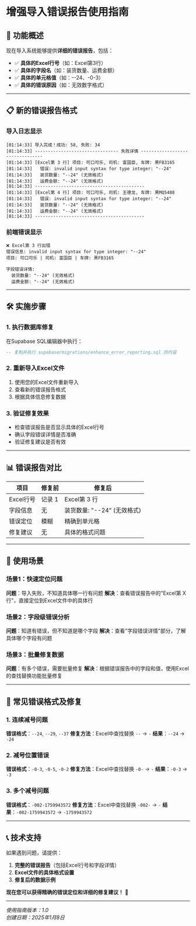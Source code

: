 # 增强导入错误报告使用指南

## 🎯 功能概述

现在导入系统能够提供**详细的错误报告**，包括：
- ✅ **具体的Excel行号**（如：Excel第3行）
- ✅ **具体的字段名**（如：装货数量、运费金额）
- ✅ **具体的单元格值**（如：--24、-0-3）
- ✅ **具体的错误原因**（如：无效数字格式）

---

## 📋 新的错误报告格式

### 导入日志显示
```
[01:14:33] 导入完成！成功: 58, 失败: 34
[01:14:33] -------------------------------- 失败详情 --------------------------------
[01:14:33] [Excel第 3 行] 项目: 可口可乐, 司机: 富国臣, 车牌: 黑FB3165
[01:14:33]   错误: invalid input syntax for type integer: "--24"
[01:14:33]   装货数量: "--24" (无效格式)
[01:14:33]   运费金额: "--24" (无效格式)
[01:14:33] ------------------------------------------
[01:14:33] [Excel第 4 行] 项目: 可口可乐, 司机: 王德龙, 车牌: 黑MQ5488
[01:14:33]   错误: invalid input syntax for type integer: "--24"
[01:14:33]   装货数量: "--24" (无效格式)
[01:14:33]   运费金额: "--24" (无效格式)
[01:14:33] ------------------------------------------
```

### 前端错误显示
```
❌ Excel第 3 行出错
错误信息: invalid input syntax for type integer: "--24"
项目: 可口可乐 | 司机: 富国臣 | 车牌: 黑FB3165

字段错误详情:
  装货数量: "--24" (无效格式)
  运费金额: "--24" (无效格式)
```

---

## 🛠️ 实施步骤

### 1. 执行数据库修复
在Supabase SQL编辑器中执行：
```sql
-- 复制并执行 supabase/migrations/enhance_error_reporting.sql 的内容
```

### 2. 重新导入Excel文件
1. 使用您的Excel文件重新导入
2. 查看新的错误报告格式
3. 根据具体信息修复数据

### 3. 验证修复效果
- 检查错误报告是否显示具体的Excel行号
- 确认字段错误详情是否准确
- 验证修复建议是否有效

---

## 📊 错误报告对比

| 项目 | 修复前 | 修复后 |
|------|--------|--------|
| Excel行号 | 记录 1 | Excel第 3 行 |
| 字段信息 | 无 | 装货数量: "--24" (无效格式) |
| 错误定位 | 模糊 | 精确到单元格 |
| 修复建议 | 无 | 具体的格式问题 |

---

## 🎯 使用场景

### 场景1：快速定位问题
**问题**：导入失败，不知道具体哪一行有问题
**解决**：查看错误报告中的"Excel第 X 行"，直接定位到Excel文件中的具体行

### 场景2：字段级错误分析
**问题**：知道有错误，但不知道是哪个字段
**解决**：查看"字段错误详情"部分，了解具体哪个字段有问题

### 场景3：批量修复数据
**问题**：有多个错误，需要批量修复
**解决**：根据错误报告中的字段和值，使用Excel的查找替换功能批量修复

---

## 🔧 常见错误格式及修复

### 1. 连续减号问题
**错误格式**：`--24`, `--29`, `--37`
**修复方法**：Excel中查找替换 `--` → `-`
**结果**：`--24` → `-24`

### 2. 减号位置错误
**错误格式**：`-0-3`, `-0-5`, `-0-2`
**修复方法**：Excel中查找替换 `-0-` → `-`
**结果**：`-0-3` → `-3`

### 3. 多个减号问题
**错误格式**：`-002-1759943572`
**修复方法**：Excel中查找替换 `-002-` → `-`
**结果**：`-002-1759943572` → `-1759943572`

---

## 📞 技术支持

如果遇到问题，请提供：
1. **完整的错误报告**（包括Excel行号和字段详情）
2. **Excel文件的具体格式设置**
3. **修复后的数据示例**

**现在您可以获得精确的错误定位和详细的修复建议！** 🎉

---

*使用指南版本：1.0*  
*创建日期：2025年1月8日*
